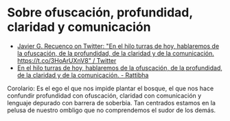 # Sobre ofuscación, profundidad, claridad y comunicación


* [Javier G. Recuenco on Twitter: "En el hilo turras de hoy, hablaremos de la ofuscación, de la profundidad, de la claridad y de la comunicación. https://t.co/3HoArUXnV8" / Twitter](https://twitter.com/Recuenco/status/1664860434845913089?s=20)
* [En el hilo turras de hoy, hablaremos de la ofuscación, de la profundidad, de la claridad y de la comunicación. - Rattibha](https://en.rattibha.com/thread/1664860434845913089)

Corolario: Es el ego el que nos impide plantar el bosque, el que nos hace confundir profundidad con ofuscación, claridad con comunicación y lenguaje depurado con barrera de soberbia. Tan centrados estamos en la pelusa de nuestro ombligo que no comprendemos el sudor de los demás.